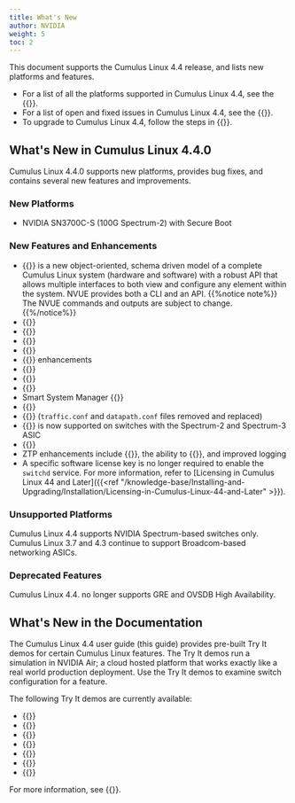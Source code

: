 ```yaml
---
title: What's New
author: NVIDIA
weight: 5
toc: 2
---
```

This document supports the Cumulus Linux 4.4 release, and lists new platforms and features.

- For a list of all the platforms supported in Cumulus Linux 4.4, see the {{<exlink url="www.nvidia.com/en-us/networking/ethernet-switching/hardware-compatibility-list/" text="Hardware Compatibility List (HCL)">}}.
- For a list of open and fixed issues in Cumulus Linux 4.4, see the {{<link title="Cumulus Linux 4.4 Release Notes" text="Cumulus Linux 4.4 Release Notes">}}.
- To upgrade to Cumulus Linux 4.4, follow the steps in {{<link url="Upgrading-Cumulus-Linux">}}.
<!--
## What's New in Cumulus Linux 4.4.2

Cumulus Linux 4.4.2 provides bug fixes and contains several enhancements.

### Enhancements

- {{<link url="Supported-MIBs" text="Entity-Sensor-MIB extensions">}}
- {{<link url="Switch-Port-Attributes/#drop-packets-that-exceed-the-egress-layer-3-mtu" text="Drop packets that exceed the egress layer 3 MTU">}}
- Netfilter-ACL rules:
  - {{<link url="Netfilter-ACLs" text="NCLU commands">}} support both a MAC address and IP address in the same rule, and support the MAC address mask
  - {{<link url="Netfilter-ACLs/#match-on-ecn-bits-in-the-tcp-ip-header" text="Match on ECN bits in the TCP IP Header">}}
-->
<!-- vale off -->
## What's New in Cumulus Linux 4.4.0
<!-- vale on -->
Cumulus Linux 4.4.0 supports new platforms, provides bug fixes, and contains several new features and improvements.

### New Platforms

- NVIDIA SN3700C-S (100G Spectrum-2) with Secure Boot

### New Features and Enhancements

- {{<link url="NVIDIA-User-Experience-NVUE" text="NVIDIA User Experience (NVUE)">}} is a new object-oriented, schema driven model of a complete Cumulus Linux system (hardware and software) with a robust API that allows multiple interfaces to both view and configure any element within the system. NVUE provides both a CLI and an API.
{{%notice note%}}
The NVUE commands and outputs are subject to change.
{{%/notice%}}
- {{<link url="VLAN-aware-Bridge-Mode/" text="Multiple VLAN-aware bridges">}}
- {{<link url="VXLAN-Devices/#single-vxlan-device" text="Single VXLAN devices">}}
- {{<link url="Inter-subnet-Routing/#downstream-vni" text="Downstream VNI (symmetric EVPN route leaking)">}}
- {{<link url="EVPN-Multihoming" text="EVPN multihoming Head End Replication">}}
- {{<link url="Precision-Time-Protocol-PTP" text="PTP Boundary Clock">}} enhancements
- {{<link url="Protocol-Independent-Multicast-PIM/#allow-rp" text="PIM Allow RP">}}
- {{<link url="Optional-BGP-Configuration/#conditional-advertisement" text="BGP conditional route advertisement">}}
- {{<link url="IGMP-and-MLD-Snooping/#optimized-multicast-flooding-omf" text="Optimized Multicast Flooding (OMF)">}}
- Smart System Manager {{<link url="Smart-System-Manager/#restart-mode" text="warm boot">}}
- {{<link url="Installing-a-New-Cumulus-Linux-Image/#secure-boot" text="Secure Boot">}}
- {{<link url="Quality-of-Service" text="QoS enhancements ">}} (`traffic.conf` and `datapath.conf` files removed and replaced)
- {{<link url="Hybrid-Cloud-Connectivity-with-QinQ-and-VXLANs/#double-tag-translation" text="QinQ double-tagged translation ">}} is now supported on switches with the Spectrum-2 and Spectrum-3 ASIC
- {{<link url="Network-Address-Translation-NAT" text="Double (twice) NAT ">}}
- ZTP enhancements include {{<link url="Zero-Touch-Provisioning-ZTP/#dhcp-on-front-panel-ports" text="DHCP on front panel ports">}}, the ability to {{<link url="Zero-Touch-Provisioning-ZTP/#continue-provisioning" text="continue provisioning after executing the script locally">}}, and improved logging
- A specific software license key is no longer required to enable the `switchd` service. For more information, refer to [Licensing in Cumulus Linux 44 and Later]({{<ref "/knowledge-base/Installing-and-Upgrading/Installation/Licensing-in-Cumulus-Linux-44-and-Later" >}}).

### Unsupported Platforms

Cumulus Linux 4.4 supports NVIDIA Spectrum-based switches only. Cumulus Linux 3.7 and 4.3 continue to support Broadcom-based networking ASICs.

### Deprecated Features
Cumulus Linux 4.4. no longer supports GRE and OVSDB High Availability.

<!-- vale off -->
## What's New in the Documentation
<!-- vale on -->

The Cumulus Linux 4.4 user guide (this guide) provides pre-built Try It demos for certain Cumulus Linux features. The Try It demos run a simulation in NVIDIA Air; a cloud hosted platform that works exactly like a real world production deployment. Use the Try It demos to examine switch configuration for a feature.

The following Try It demos are currently available:
- {{<link url="Configuration-Example/#nvue-commands" text="BGP">}}
- {{<link url="Inter-subnet-Routing/#configure-route-targets" text="EVPN downstream VNI">}}
- {{<link url="EVPN-Multihoming/#evpn-mh-with-head-end-replication" text="EVPN multihoming">}}
- {{<link url="Configuration-Examples/#nvue-commands-2" text="EVPN symmetric routing">}}
- {{<link url="Multi-Chassis-Link-Aggregation-MLAG/#nvue-commands" text="MLAG">}}
- {{<link url="Protocol-Independent-Multicast-PIM/#example-pim-configuration" text="PIM">}}
- {{<link url="Static-VXLAN-Tunnels/#single-vxlan-device" text="Single VXLAN device">}}

For more information, see {{<link url="Try-It-Pre-built-Demos" text="Try It Pre-built Demos">}}.
